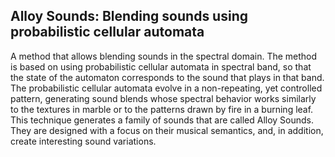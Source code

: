 ## Alloy Sounds: Blending sounds using probabilistic cellular automata

A method that allows blending sounds in the spectral domain. The method is based on using probabilistic cellular automata in spectral band, so that the state of the automaton corresponds to the sound that plays in that band. The probabilistic cellular automata evolve in a non-repeating, yet controlled pattern, generating sound blends whose spectral behavior works similarly to the textures in marble or to the patterns drawn by fire in a burning leaf. This technique generates a family of sounds that are called Alloy Sounds. They are designed with a focus on their musical semantics, and, in addition, create interesting sound variations.


